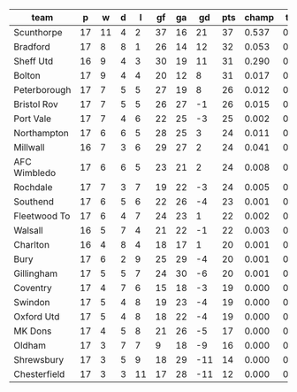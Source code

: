 |     team     | p  | w  | d | l  | gf | ga | gd  | pts | champ | top2  | top3  | top4  |  5-7  | bot4  | bot3  | bot2  |
|--------------|----|----|---|----|----|----|-----|-----|-------|-------|-------|-------|-------|-------|-------|-------|
| Scunthorpe   | 17 | 11 | 4 |  2 | 37 | 16 |  21 |  37 | 0.537 | 0.775 | 0.877 | 0.928 | 0.056 | 0.000 | 0.000 | 0.000|
| Bradford     | 17 |  8 | 8 |  1 | 26 | 14 |  12 |  32 | 0.053 | 0.170 | 0.325 | 0.452 | 0.271 | 0.003 | 0.001 | 0.000|
| Sheff Utd    | 16 |  9 | 4 |  3 | 30 | 19 |  11 |  31 | 0.290 | 0.587 | 0.742 | 0.831 | 0.113 | 0.000 | 0.000 | 0.000|
| Bolton       | 17 |  9 | 4 |  4 | 20 | 12 |   8 |  31 | 0.017 | 0.070 | 0.156 | 0.250 | 0.263 | 0.009 | 0.005 | 0.003|
| Peterborough | 17 |  7 | 5 |  5 | 27 | 19 |   8 |  26 | 0.012 | 0.043 | 0.106 | 0.178 | 0.241 | 0.017 | 0.009 | 0.004|
| Bristol Rov  | 17 |  7 | 5 |  5 | 26 | 27 |  -1 |  26 | 0.015 | 0.060 | 0.132 | 0.215 | 0.258 | 0.014 | 0.008 | 0.004|
| Port Vale    | 17 |  7 | 4 |  6 | 22 | 25 |  -3 |  25 | 0.002 | 0.008 | 0.019 | 0.042 | 0.104 | 0.093 | 0.058 | 0.030|
| Northampton  | 17 |  6 | 6 |  5 | 28 | 25 |   3 |  24 | 0.011 | 0.046 | 0.103 | 0.179 | 0.242 | 0.020 | 0.011 | 0.005|
| Millwall     | 16 |  7 | 3 |  6 | 29 | 27 |   2 |  24 | 0.041 | 0.131 | 0.255 | 0.371 | 0.271 | 0.005 | 0.002 | 0.001|
| AFC Wimbledo | 17 |  6 | 6 |  5 | 23 | 21 |   2 |  24 | 0.008 | 0.039 | 0.091 | 0.162 | 0.227 | 0.023 | 0.013 | 0.005|
| Rochdale     | 17 |  7 | 3 |  7 | 19 | 22 |  -3 |  24 | 0.005 | 0.020 | 0.046 | 0.089 | 0.164 | 0.055 | 0.033 | 0.013|
| Southend     | 17 |  6 | 5 |  6 | 22 | 26 |  -4 |  23 | 0.001 | 0.005 | 0.018 | 0.036 | 0.103 | 0.113 | 0.069 | 0.034|
| Fleetwood To | 17 |  6 | 4 |  7 | 24 | 23 |   1 |  22 | 0.002 | 0.010 | 0.027 | 0.052 | 0.129 | 0.085 | 0.053 | 0.027|
| Walsall      | 16 |  5 | 7 |  4 | 21 | 22 |  -1 |  22 | 0.003 | 0.015 | 0.040 | 0.076 | 0.146 | 0.067 | 0.039 | 0.019|
| Charlton     | 16 |  4 | 8 |  4 | 18 | 17 |   1 |  20 | 0.001 | 0.003 | 0.007 | 0.017 | 0.048 | 0.240 | 0.162 | 0.096|
| Bury         | 17 |  6 | 2 |  9 | 25 | 29 |  -4 |  20 | 0.001 | 0.007 | 0.018 | 0.038 | 0.096 | 0.112 | 0.068 | 0.036|
| Gillingham   | 17 |  5 | 5 |  7 | 24 | 30 |  -6 |  20 | 0.001 | 0.005 | 0.020 | 0.041 | 0.103 | 0.114 | 0.072 | 0.038|
| Coventry     | 17 |  4 | 7 |  6 | 15 | 18 |  -3 |  19 | 0.000 | 0.002 | 0.005 | 0.010 | 0.035 | 0.271 | 0.187 | 0.109|
| Swindon      | 17 |  5 | 4 |  8 | 19 | 23 |  -4 |  19 | 0.000 | 0.001 | 0.003 | 0.006 | 0.026 | 0.339 | 0.245 | 0.151|
| Oxford Utd   | 17 |  5 | 4 |  8 | 18 | 22 |  -4 |  19 | 0.000 | 0.002 | 0.006 | 0.015 | 0.048 | 0.221 | 0.149 | 0.088|
| MK Dons      | 17 |  4 | 5 |  8 | 21 | 26 |  -5 |  17 | 0.000 | 0.002 | 0.006 | 0.014 | 0.043 | 0.249 | 0.174 | 0.099|
| Oldham       | 17 |  3 | 7 |  7 |  9 | 18 |  -9 |  16 | 0.000 | 0.000 | 0.000 | 0.001 | 0.005 | 0.627 | 0.521 | 0.382|
| Shrewsbury   | 17 |  3 | 5 |  9 | 18 | 29 | -11 |  14 | 0.000 | 0.000 | 0.000 | 0.001 | 0.005 | 0.631 | 0.527 | 0.394|
| Chesterfield | 17 |  3 | 3 | 11 | 17 | 28 | -11 |  12 | 0.000 | 0.000 | 0.000 | 0.001 | 0.004 | 0.692 | 0.595 | 0.464|
